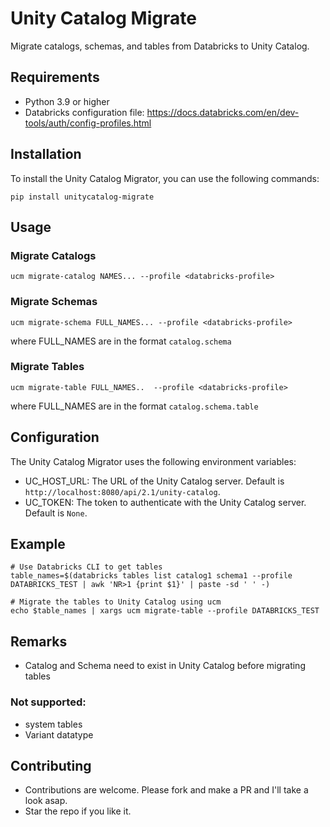 # Unity Catalog Migrate

Migrate catalogs, schemas, and tables from Databricks to Unity Catalog.

## Requirements

- Python 3.9 or higher
- Databricks configuration file: https://docs.databricks.com/en/dev-tools/auth/config-profiles.html 

## Installation

To install the Unity Catalog Migrator, you can use the following commands:

```shell
pip install unitycatalog-migrate
```

## Usage

### Migrate Catalogs
```shell
ucm migrate-catalog NAMES... --profile <databricks-profile> 
```

### Migrate Schemas
```shell
ucm migrate-schema FULL_NAMES... --profile <databricks-profile> 
```
where FULL_NAMES are in the format `catalog.schema`

### Migrate Tables
```shell
ucm migrate-table FULL_NAMES..  --profile <databricks-profile>  
```
where FULL_NAMES are in the format `catalog.schema.table`

## Configuration

The Unity Catalog Migrator uses the following environment variables:
- UC_HOST_URL: The URL of the Unity Catalog server. Default is `http://localhost:8080/api/2.1/unity-catalog`.
- UC_TOKEN: The token to authenticate with the Unity Catalog server. Default is `None`.

## Example
```shell
# Use Databricks CLI to get tables 
table_names=$(databricks tables list catalog1 schema1 --profile DATABRICKS_TEST | awk 'NR>1 {print $1}' | paste -sd ' ' -)

# Migrate the tables to Unity Catalog using ucm
echo $table_names | xargs ucm migrate-table --profile DATABRICKS_TEST 
```

## Remarks
- Catalog and Schema need to exist in Unity Catalog before migrating tables

### Not supported:
- system tables 
- Variant datatype

## Contributing
- Contributions are welcome. Please fork and make a PR and I'll take a look asap.
- Star the repo if you like it.
